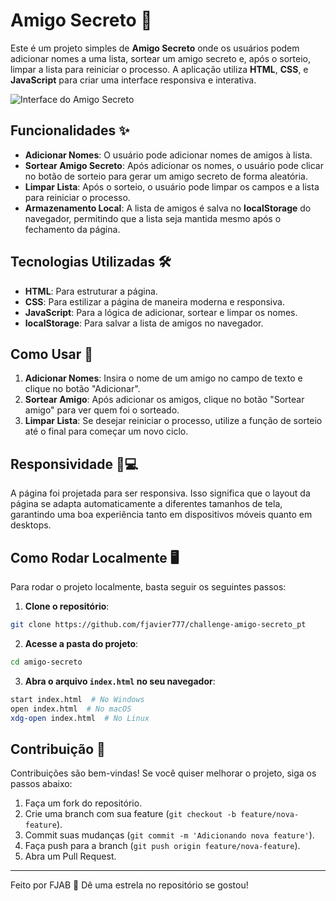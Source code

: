 # Amigo Secreto 🎁

Este é um projeto simples de **Amigo Secreto** onde os usuários podem adicionar nomes a uma lista, sortear um amigo secreto e, após o sorteio, limpar a lista para reiniciar o processo. A aplicação utiliza **HTML**, **CSS**, e **JavaScript** para criar uma interface responsiva e interativa.

![Interface do Amigo Secreto](assets/amigo-secreto.png)

## Funcionalidades ✨

* **Adicionar Nomes**: O usuário pode adicionar nomes de amigos à lista.
* **Sortear Amigo Secreto**: Após adicionar os nomes, o usuário pode clicar no botão de sorteio para gerar um amigo secreto de forma aleatória.
* **Limpar Lista**: Após o sorteio, o usuário pode limpar os campos e a lista para reiniciar o processo.
* **Armazenamento Local**: A lista de amigos é salva no **localStorage** do navegador, permitindo que a lista seja mantida mesmo após o fechamento da página.

## Tecnologias Utilizadas 🛠️

* **HTML**: Para estruturar a página.
* **CSS**: Para estilizar a página de maneira moderna e responsiva.
* **JavaScript**: Para a lógica de adicionar, sortear e limpar os nomes.
* **localStorage**: Para salvar a lista de amigos no navegador.

## Como Usar 🚀

1. **Adicionar Nomes**: Insira o nome de um amigo no campo de texto e clique no botão "Adicionar".
2. **Sortear Amigo**: Após adicionar os amigos, clique no botão "Sortear amigo" para ver quem foi o sorteado.
3. **Limpar Lista**: Se desejar reiniciar o processo, utilize a função de sorteio até o final para começar um novo ciclo.

## Responsividade 📱💻

A página foi projetada para ser responsiva. Isso significa que o layout da página se adapta automaticamente a diferentes tamanhos de tela, garantindo uma boa experiência tanto em dispositivos móveis quanto em desktops.

## Como Rodar Localmente 🖥️

Para rodar o projeto localmente, basta seguir os seguintes passos:

1. **Clone o repositório**:
```bash
git clone https://github.com/fjavier777/challenge-amigo-secreto_pt
```

2. **Acesse a pasta do projeto**:
```bash
cd amigo-secreto
```

3. **Abra o arquivo `index.html` no seu navegador**:
```bash
start index.html  # No Windows
open index.html  # No macOS
xdg-open index.html  # No Linux
```

## Contribuição 🤝

Contribuições são bem-vindas! Se você quiser melhorar o projeto, siga os passos abaixo:

1. Faça um fork do repositório.
2. Crie uma branch com sua feature (`git checkout -b feature/nova-feature`).
3. Commit suas mudanças (`git commit -m 'Adicionando nova feature'`).
4. Faça push para a branch (`git push origin feature/nova-feature`).
5. Abra um Pull Request.

---

Feito por FJAB 🌟 Dê uma estrela no repositório se gostou!